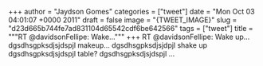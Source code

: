 
+++
author = "Jaydson Gomes"
categories = ["tweet"]
date = "Mon Oct 03 04:01:07 +0000 2011"
draft = false
image = "{TWEET_IMAGE}"
slug = "d23d665b744fe7ad831104d65542cdf6be642566"
tags = ["tweet"]
title = """RT @davidsonFellipe: Wake..."""
+++
RT @davidsonFellipe: Wake up... dgsdhsgpksdjsjdspjl makeup... dgsdhsgpksdjsjdpjl shake up
dgsdhsgpksdjsjdspjl table? dgsdhsgpksdjsjdspjl ...
